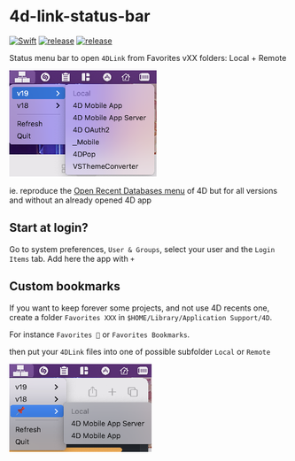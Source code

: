 # 4d-link-status-bar
[![Swift](https://github.com/mesopelagique/4d-link-status-bar/actions/workflows/build.yml/badge.svg)](https://github.com/mesopelagique/4d-link-status-bar/actions/workflows/build.yml)
[![release](https://github.com/mesopelagique/4d-link-status-bar/actions/workflows/release.yml/badge.svg)](https://github.com/mesopelagique/4d-link-status-bar/actions/workflows/release.yml)
[![release][release-shield]][release-url]

 Status menu bar to open `4DLink` from Favorites vXX folders: Local + Remote

![](AppScreenshot.png)

ie. reproduce the [Open Recent Databases menu](https://doc.4d.com/4Dv18R6/4D/18-R6/Connecting-to-a-4D-Server-Database.300-5360760.en.html) of 4D but for all versions and without an already opened 4D app

## Start at login?

Go to system preferences, `User & Groups`, select your user and the `Login Items` tab. Add here the app with `+`

## Custom bookmarks

If you want to keep forever some projects, and not use 4D recents one, create a folder `Favorites XXX` in `$HOME/Library/Application Support/4D`.

For instance `Favorites 📌` or `Favorites Bookmarks`.

then put your `4DLink` files into one of possible subfolder `Local` or `Remote`

![](AppCustomScreenshot.png)

<!-- MARKDOWN LINKS & IMAGES -->
<!-- https://www.markdownguide.org/basic-syntax/#reference-style-links -->
[release-shield]: https://img.shields.io/github/v/release/mesopelagique/4d-link-status-bar
[release-url]: https://github.com/mesopelagique/4d-link-status-bar/releases/latest
